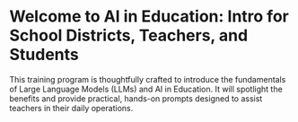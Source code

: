 # Welcome to AI in Education: Intro for School Districts, Teachers, and Students

This training program is thoughtfully crafted to introduce the fundamentals of Large Language Models (LLMs) and AI in Education. It will spotlight the benefits and provide practical, hands-on prompts designed to assist teachers in their daily operations.
